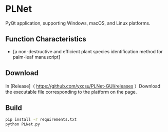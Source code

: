 # PLNet

PyQt application, supporting Windows, macOS, and Linux platforms.

## Function Characteristics
- [a non-destructive and efficient plant species identification method for palm-leaf manuscript]

## Download
In [Release]（ https://github.com/yxcsu/PLNet-GUI/releases ）Download the executable file corresponding to the platform on the page.

## Build
```bash
pip install -r requirements.txt
python PLNet.py